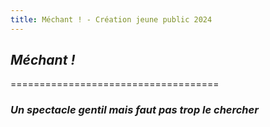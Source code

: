 ```yaml
---
title: Méchant ! - Création jeune public 2024
---
```

## _Méchant !_
====================================

### _Un spectacle gentil mais faut pas trop le chercher_